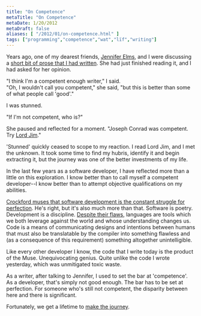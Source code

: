 ```yaml
---
title: "On Competence"
metaTitle: "On Competence"
metaDate: 1/20/2012
metaDraft: false
aliases: [ "/2012/01/on-competence.html" ]
tags: ["programming","competence","wat","lïf","writing"]
---
```


Years ago, one of my dearest friends, [Jennifer Elms](https://plus.google.com/100156336256357757639/posts), and I were discussing a [short bit of prose that I had written](https://docs.google.com/document/d/1j5VYxBe-6nTMMt8Gm4ajcoYjryVYjefDOrJDsMaEacI/edit). She had just finished reading it, and I had asked for her opinion.  
  
"I think I'm a competent enough writer," I said.  
"Oh, I wouldn't call you competent," she said, "but this is better than some of what people call 'good'."  
  
I was stunned.  
  
"If I'm not competent, who is?"  
  
She paused and reflected for a moment. "Joseph Conrad was competent. Try [Lord Jim](http://en.wikipedia.org/wiki/Lord_Jim)."  
  
'Stunned' quickly ceased to scope to my reaction. I read Lord Jim, and I met the unknown. It took some time to find my hubris, identify it and begin extracting it, but the journey was one of the better investments of my life.  
  
In the last few years as a software developer, I have reflected more than a little on this exploration. I know better than to call myself a competent developer--I know better than to attempt objective qualifications on my abilities.  
  
[Crockford muses that software development is the constant struggle for perfection](http://speakerrate.com/talks/7475). He's right, but it's also much more than that. Software is poetry. Development is a discipline. [Despite their flaws](https://www.destroyallsoftware.com/talks/wat), languages are tools which we both leverage against the world and whose understanding changes us. Code is a means of communicating designs and intentions between humans that must also be translatable by the compiler into something flawless and (as a consequence of this requirement) something altogether unintelligible.  
  
Like every other developer I know, the code that I write today is the product of the Muse. Unequivocating genius. Quite unlike the code I wrote yesterday, which was unmitigated toxic waste.  
  
As a writer, after talking to Jennifer, I used to set the bar at 'competence'. As a developer, that's simply not good enough. The bar has to be set at perfection. For someone who's still not competent, the disparity between here and there is significant.  
  
Fortunately, we get a lifetime to [make the journey](http://hiking.luddites.me/2011/05/seeing-tree-for-forest.html).